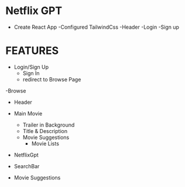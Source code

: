 # Netflix GPT

- Create React App
-Configured TailwindCss
-Header
-Login
-Sign up

# FEATURES

- Login/Sign Up
   - Sign In
   - redirect to Browse Page

-Browse
  - Header
  - Main Movie
    - Trailer in Background
    - Title & Description
    - Movie Suggestions
       - Movie Lists

 - NetflixGpt
  - SearchBar
  - Movie Suggestions
